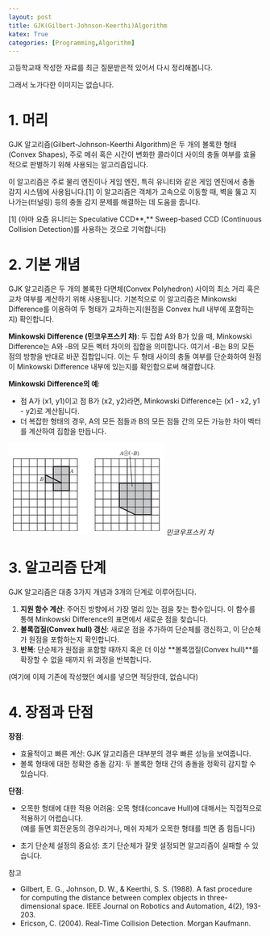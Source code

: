 ```yaml
---
layout: post
title: GJK(Gilbert-Johnson-Keerthi)Algorithm
katex: True
categories: [Programming,Algorithm]
---
```


고등학교때 작성한 자료를 최근 질문받은적 있어서 다시 정리해봅니다.

그래서 노가다한 이미지는 없습니다.

# 1. 머리

GJK 알고리즘(Gilbert-Johnson-Keerthi Algorithm)은 두 개의 볼록한 형태(Convex Shapes), 주로 메쉬 혹은 시간이 변화한 콜라이더 사이의 충돌 여부를 효율적으로 판별하기 위해 사용되는 알고리즘입니다. 

이 알고리즘은 주로 물리 엔진이나 게임 엔진, 특히 유니티와 같은 게임 엔진에서 충돌 감지 시스템에 사용됩니다.[1] 이 알고리즘은 객체가 고속으로 이동할 때, 벽을 뚫고 지나가는(터널링) 등의 충돌 감지 문제를 해결하는 데 도움을 줍니다. 

[1] (아마 요즘 유니티는 Speculative CCD**,** Sweep-based CCD (Continuous Collision Detection)를 사용하는 것으로 기억합니다)

# 2. 기본 개념

GJK 알고리즘은 두 개의 볼록한 다면체(Convex Polyhedron) 사이의 최소 거리 혹은 교차 여부를 계산하기 위해 사용됩니다. 기본적으로 이 알고리즘은 Minkowski Difference를 이용하여 두 형태가 교차하는지(원점을 Convex hull 내부에 포함하는지) 확인합니다.

**Minkowski Difference (민코우프스키 차)**: 두 집합 A와 B가 있을 때, Minkowski Difference는 A와 -B의 모든 벡터 차이의 집합을 의미합니다. 여기서 -B는 B의 모든 점의 방향을 반대로 바꾼 집합입니다. 이는 두 형태 사이의 충돌 여부를 단순화하여 원점이 Minkowski Difference 내부에 있는지를 확인함으로써 해결합니다.

**Minkowski Difference의 예**:

- 점 A가 (x1, y1)이고 점 B가 (x2, y2)라면, Minkowski Difference는 (x1 - x2, y1 - y2)로 계산됩니다.
- 더 복잡한 형태의 경우, A의 모든 점들과 B의 모든 점들 간의 모든 가능한 차이 벡터를 계산하여 집합을 만듭니다.

![Untitled](/assets/GJK/Untitled.png)
*민코우프스키 차*

# 3. 알고리즘 단계

GJK 알고리즘은 대충 3가지 개념과 3개의 단계로 이루어집니다.

1. **지원 함수 계산**: 주어진 방향에서 가장 멀리 있는 점을 찾는 함수입니다. 이 함수를 통해 Minkowski Difference의 표면에서 새로운 점을 찾습니다.
2. **볼록껍질(Convex hull) 갱신**: 새로운 점을 추가하여 단순체를 갱신하고, 이 단순체가 원점을 포함하는지 확인합니다.
3. **반복**: 단순체가 원점을 포함할 때까지 혹은 더 이상 **볼록껍질(Convex hull)**를 확장할 수 없을 때까지 위 과정을 반복합니다.

(여기에 이제 기존에 작성했던 예시를 넣으면 적당한데, 없습니다)

# 4. 장점과 단점

**장점**:

- 효율적이고 빠른 계산: GJK 알고리즘은 대부분의 경우 빠른 성능을 보여줍니다.
- 볼록 형태에 대한 정확한 충돌 감지: 두 볼록한 형태 간의 충돌을 정확히 감지할 수 있습니다.

**단점**:

- 오목한 형태에 대한 적용 어려움: 오목 형태(concave Hull)에 대해서는 직접적으로 적용하기 어렵습니다.   
(예를 들면 회전운동의 경우라거나, 메쉬 자체가 오목한 형태를 띄면 좀 힘듭니다)

- 초기 단순체 설정의 중요성: 초기 단순체가 잘못 설정되면 알고리즘이 실패할 수 있습니다.

참고 

- Gilbert, E. G., Johnson, D. W., & Keerthi, S. S. (1988). A fast procedure for computing the distance between complex objects in three-dimensional space. IEEE Journal on Robotics and Automation, 4(2), 193-203.
- Ericson, C. (2004). Real-Time Collision Detection. Morgan Kaufmann.